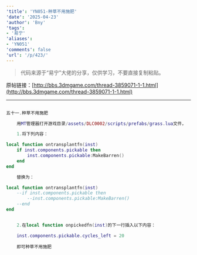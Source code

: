 ```yaml
---
'title': 'YN051-种草不用施肥'
'date': '2025-04-23'
'author': 'Bny'
'tags':
- '易宁'
'aliases':
- 'YN051'
'comments': false
'url': '/p/423/'
---
```


> 代码来源于“易宁”大佬的分享，仅供学习，不要直接复制粘贴。

原帖链接：[http://bbs.3dmgame.com/thread-3859071-1-1.html](http://bbs.3dmgame.com/thread-3859071-1-1.html)

---

```lua  

五十一.种草不用施肥

	用MT管理器打开游戏目录/assets/DLC0002/scripts/prefabs/grass.lua文件，

	1.将下列内容：

local function ontransplantfn(inst)
	if inst.components.pickable then
		inst.components.pickable:MakeBarren()
	end
end

	替换为：

local function ontransplantfn(inst)
	--if inst.components.pickable then
		--inst.components.pickable:MakeBarren()
	--end
end


	2.在local function onpickedfn(inst)的下一行插入以下内容：

	inst.components.pickable.cycles_left = 20
 
	即可种草不用施肥

```  

